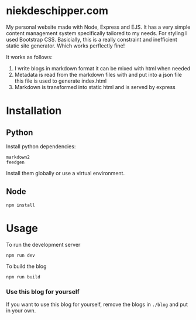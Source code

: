 # niekdeschipper.com

My personal website made with Node, Express and EJS. It has a very simple content management system specifically tailored to my needs. For styling I used Bootstrap CSS.
Basicially, this is a really constraint and inefficient static site generator. Which works perflectly fine!  

It works as follows:

1. I write blogs in markdown format it can be mixed with html when needed
2. Metadata is read from the markdown files with and put into a json file this file is used to generate index.html
3. Markdown is transformed into static html and is served by express

# Installation

## Python

Install python dependencies:

```
markdown2
feedgen
```

Install them globally or use a virtual environment.


## Node

```
npm install
```


# Usage


To run the development server

```
npm run dev
```

To build the blog

```
npm run build
```

### Use this blog for yourself

If you want to use this blog for yourself, remove the blogs in `./blog` and put in your own.

